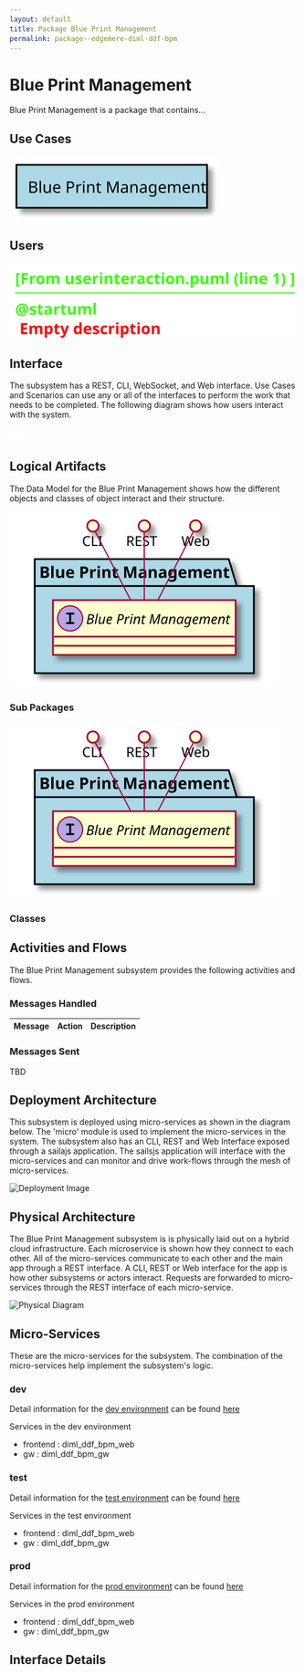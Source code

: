 ```yaml
---
layout: default
title: Package Blue Print Management
permalink: package--edgemere-diml-ddf-bpm
---
```

# Blue Print Management

Blue Print Management is a package that contains...



## Use Cases



![UseCase Diagram](./usecases.svg)

## Users


![User Interaction](./userinteraction.svg)

## Interface
The subsystem has a REST, CLI, WebSocket, and Web interface. Use Cases and Scenarios can use any or all
of the interfaces to perform the work that needs to be completed. The following  diagram shows how
users interact with the system.

![Scenario Mappings Diagram](./scenariomapping.svg)



## Logical Artifacts
The Data Model for the  Blue Print Management shows how the different objects and classes of object interact
and their structure.

![Sub Package Diagram](./subpackage.svg)

### Sub Packages



![Logical Diagram](./logical.svg)

### Classes



## Activities and Flows
The Blue Print Management subsystem provides the following activities and flows.

### Messages Handled

| Message | Action | Description |
|---|---|---|


### Messages Sent

TBD

## Deployment Architecture

This subsystem is deployed using micro-services as shown in the diagram below. The 'micro' module is
used to implement the micro-services in the system.
The subsystem also has an CLI, REST and Web Interface exposed through a sailajs application. The sailsjs
application will interface with the micro-services and can monitor and drive work-flows through the mesh of
micro-services.

![Deployment Image](./deployment.svg)

## Physical Architecture

The Blue Print Management subsystem is is physically laid out on a hybrid cloud infrastructure. Each microservice is shown
how they connect to each other. All of the micro-services communicate to each other and the main app through a
REST interface. A CLI, REST or Web interface for the app is how other subsystems or actors interact. Requests are
forwarded to micro-services through the REST interface of each micro-service.

![Physical Diagram](./physical.svg)

## Micro-Services
These are the micro-services for the subsystem. The combination of the micro-services help implement
the subsystem's logic.

### dev
Detail information for the [dev environment](environment--edgemere-diml-ddf-bpm-dev)
can be found [here](environment--edgemere-diml-ddf-bpm-dev)

Services in the dev environment

* frontend : diml_ddf_bpm_web
* gw : diml_ddf_bpm_gw

### test
Detail information for the [test environment](environment--edgemere-diml-ddf-bpm-test)
can be found [here](environment--edgemere-diml-ddf-bpm-test)

Services in the test environment

* frontend : diml_ddf_bpm_web
* gw : diml_ddf_bpm_gw

### prod
Detail information for the [prod environment](environment--edgemere-diml-ddf-bpm-prod)
can be found [here](environment--edgemere-diml-ddf-bpm-prod)

Services in the prod environment

* frontend : diml_ddf_bpm_web
* gw : diml_ddf_bpm_gw


## Interface Details


